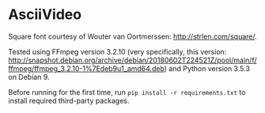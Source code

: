 # AsciiVideo
Square font courtesy of Wouter van Oortmerssen: http://strlen.com/square/.

Tested using FFmpeg version 3.2.10 (very specifically, this version: http://snapshot.debian.org/archive/debian/20180602T224521Z/pool/main/f/ffmpeg/ffmpeg_3.2.10-1%7Edeb9u1_amd64.deb) and Python version 3.5.3 on Debian 9.

Before running for the first time, run `pip install -r requirements.txt` to install required third-party packages.
